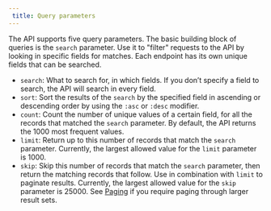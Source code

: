 ```yaml
---
 title: Query parameters
---
```

The API supports five query parameters. The basic building block of queries is the `search` parameter. Use it to "filter" requests to the API by looking in specific fields for matches. Each endpoint has its own unique fields that can be searched.
- `search`: What to search for, in which fields. If you don’t specify a field to search, the API will search in every field.
- `sort`: Sort the results of the `search` by the specified field in ascending or descending order by using the `:asc` or `:desc` modifier.
- `count`: Count the number of unique values of a certain field, for all the records that matched the `search` parameter. By default, the API returns the 1000 most frequent values.
- `limit`: Return up to this number of records that match the `search` parameter. Currently, the largest allowed value for the `limit` parameter is 1000.   
- `skip`: Skip this number of records that match the `search` parameter, then return the matching records that follow. Use in combination with `limit` to paginate results. 
Currently, the largest allowed value for the `skip` parameter is 25000. See [Paging](/apis/paging/) if you require paging through larger result sets.

